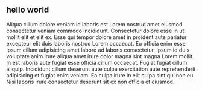 ## hello world

Aliqua cillum dolore veniam id laboris est Lorem nostrud amet eiusmod consectetur veniam commodo incididunt. Consectetur dolore esse in ut mollit elit et elit ex. Esse qui tempor dolore amet in proident aute pariatur excepteur elit duis laboris nostrud Lorem occaecat. Eu officia enim esse ipsum cillum adipisicing amet labore ad laboris consectetur. Ipsum id duis voluptate anim irure aliqua amet irure dolor magna sint magna Lorem mollit. In est laboris aute fugiat esse officia cillum occaecat. Fugiat fugiat cillum aliquip. Incididunt cillum deserunt aute culpa exercitation aute reprehenderit adipisicing et fugiat enim veniam. Ea culpa irure in elit culpa sint qui non eu. Nisi laboris irure consectetur deserunt sit ex non officia et eiusmod.
